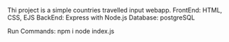 Thi project is a simple countries travelled input webapp.
FrontEnd: HTML, CSS, EJS
BackEnd: Express with Node.js
Database: postgreSQL


Run Commands:
    npm i
    node index.js